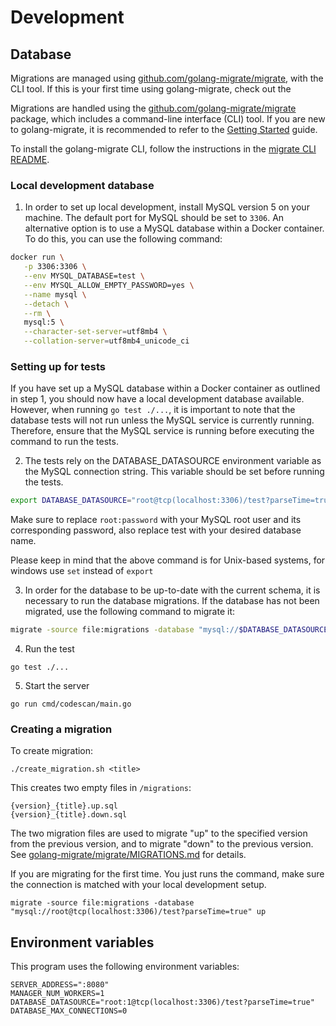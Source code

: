 # Development

## Database

Migrations are managed using [github.com/golang-migrate/migrate](https://github.com/golang-migrate/migrate), with the CLI tool.
If this is your first time using golang-migrate, check out the

Migrations are handled using the [github.com/golang-migrate/migrate](https://github.com/golang-migrate/migrate) package, which includes a command-line interface (CLI) tool. If you are new to golang-migrate, it is recommended to refer to the [Getting Started](https://github.com/golang-migrate/migrate/blob/master/GETTING_STARTED.md) guide.

To install the golang-migrate CLI, follow the instructions in the [migrate CLI README](https://github.com/golang-migrate/migrate/blob/master/cmd/migrate/README.md).

### Local development database

1. In order to set up local development, install MySQL version 5 on your machine. The default port for MySQL should be set to `3306`. An alternative option is to use a MySQL database within a Docker container. To do this, you can use the following command:

```sh
docker run \
   -p 3306:3306 \
   --env MYSQL_DATABASE=test \
   --env MYSQL_ALLOW_EMPTY_PASSWORD=yes \
   --name mysql \
   --detach \
   --rm \
   mysql:5 \
   --character-set-server=utf8mb4 \
   --collation-server=utf8mb4_unicode_ci
```

### Setting up for tests

If you have set up a MySQL database within a Docker container as outlined in step 1, you should now have a local development database available. However, when running `go test ./...`, it is important to note that the database tests will not run unless the MySQL service is currently running. Therefore, ensure that the MySQL service is running before executing the command to run the tests.

2. The tests rely on the DATABASE_DATASOURCE environment variable as the MySQL connection string. This variable should be set before running the tests.

```sh
export DATABASE_DATASOURCE="root@tcp(localhost:3306)/test?parseTime=true"
```

Make sure to replace `root:password` with your MySQL root user and its corresponding password, also replace test with your desired database name.

Please keep in mind that the above command is for Unix-based systems, for windows use `set` instead of `export`

3. In order for the database to be up-to-date with the current schema, it is necessary to run the database migrations. If the database has not been migrated, use the following command to migrate it:

```sh
migrate -source file:migrations -database "mysql://$DATABASE_DATASOURCE" up
```

4. Run the test

```
go test ./...
```

5. Start the server

```
go run cmd/codescan/main.go
```

### Creating a migration

To create migration:

```
./create_migration.sh <title>
```

This creates two empty files in `/migrations`:

```
{version}_{title}.up.sql
{version}_{title}.down.sql
```

The two migration files are used to migrate "up" to the specified version from the previous version, and to migrate "down" to the previous version. See [golang-migrate/migrate/MIGRATIONS.md](https://github.com/golang-migrate/migrate/blob/master/MIGRATIONS.md) for details.

If you are migrating for the first time. You just runs the command, make sure the connection is matched with your local development setup.

```
migrate -source file:migrations -database "mysql://root@tcp(localhost:3306)/test?parseTime=true" up
```

## Environment variables

This program uses the following environment variables:

```
SERVER_ADDRESS=":8080"
MANAGER_NUM_WORKERS=1
DATABASE_DATASOURCE="root:1@tcp(localhost:3306)/test?parseTime=true"
DATABASE_MAX_CONNECTIONS=0
```
